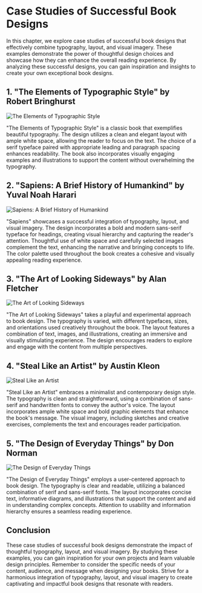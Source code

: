Case Studies of Successful Book Designs
===================================================

In this chapter, we explore case studies of successful book designs that effectively combine typography, layout, and visual imagery. These examples demonstrate the power of thoughtful design choices and showcase how they can enhance the overall reading experience. By analyzing these successful designs, you can gain inspiration and insights to create your own exceptional book designs.

**1. "The Elements of Typographic Style" by Robert Bringhurst**
---------------------------------------------------------------

![The Elements of Typographic Style](https://example.com/image.jpg)

"The Elements of Typographic Style" is a classic book that exemplifies beautiful typography. The design utilizes a clean and elegant layout with ample white space, allowing the reader to focus on the text. The choice of a serif typeface paired with appropriate leading and paragraph spacing enhances readability. The book also incorporates visually engaging examples and illustrations to support the content without overwhelming the typography.

**2. "Sapiens: A Brief History of Humankind" by Yuval Noah Harari**
-------------------------------------------------------------------

![Sapiens: A Brief History of Humankind](https://example.com/image.jpg)

"Sapiens" showcases a successful integration of typography, layout, and visual imagery. The design incorporates a bold and modern sans-serif typeface for headings, creating visual hierarchy and capturing the reader's attention. Thoughtful use of white space and carefully selected images complement the text, enhancing the narrative and bringing concepts to life. The color palette used throughout the book creates a cohesive and visually appealing reading experience.

**3. "The Art of Looking Sideways" by Alan Fletcher**
-----------------------------------------------------

![The Art of Looking Sideways](https://example.com/image.jpg)

"The Art of Looking Sideways" takes a playful and experimental approach to book design. The typography is varied, with different typefaces, sizes, and orientations used creatively throughout the book. The layout features a combination of text, images, and illustrations, creating an immersive and visually stimulating experience. The design encourages readers to explore and engage with the content from multiple perspectives.

**4. "Steal Like an Artist" by Austin Kleon**
---------------------------------------------

![Steal Like an Artist](https://example.com/image.jpg)

"Steal Like an Artist" embraces a minimalist and contemporary design style. The typography is clean and straightforward, using a combination of sans-serif and handwritten fonts to convey the author's voice. The layout incorporates ample white space and bold graphic elements that enhance the book's message. The visual imagery, including sketches and creative exercises, complements the text and encourages reader participation.

**5. "The Design of Everyday Things" by Don Norman**
----------------------------------------------------

![The Design of Everyday Things](https://example.com/image.jpg)

"The Design of Everyday Things" employs a user-centered approach to book design. The typography is clear and readable, utilizing a balanced combination of serif and sans-serif fonts. The layout incorporates concise text, informative diagrams, and illustrations that support the content and aid in understanding complex concepts. Attention to usability and information hierarchy ensures a seamless reading experience.

**Conclusion**
--------------

These case studies of successful book designs demonstrate the impact of thoughtful typography, layout, and visual imagery. By studying these examples, you can gain inspiration for your own projects and learn valuable design principles. Remember to consider the specific needs of your content, audience, and message when designing your books. Strive for a harmonious integration of typography, layout, and visual imagery to create captivating and impactful book designs that resonate with readers.
